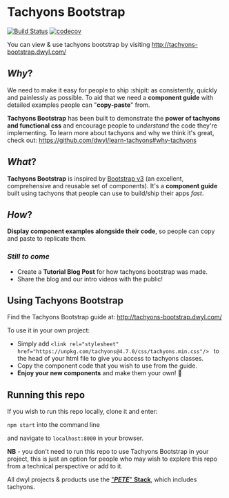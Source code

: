 # Tachyons Bootstrap
[![Build Status](https://travis-ci.org/dwyl/tachyons-bootstrap.svg?branch=master)](https://travis-ci.org/dwyl/tachyons-bootstrap)
[![codecov](https://codecov.io/gh/dwyl/tachyons-bootstrap/branch/master/graph/badge.svg)](https://codecov.io/gh/dwyl/tachyons-bootstrap)

You can view & use tachyons bootstrap by visiting http://tachyons-bootstrap.dwyl.com/

## _Why_?

We need to make it easy for people to ship :shipit: as consistently, quickly and painlessly as possible. To aid that we need a **component guide** with detailed examples people can "**copy-paste**" from.

**Tachyons Bootstrap** has been built to demonstrate the **power of tachyons and functional css** and encourage people to _understand_ the code they're implementing.
To learn more about tachyons and why we think it's great, check out:
https://github.com/dwyl/learn-tachyons#why-tachyons

## _What_?

**Tachyons Bootstrap** is inspired by [Bootstrap v3](http://getbootstrap.com/components) (an excellent, comprehensive and reusable set of components). It's a **component guide** built using tachyons that people can use to build/ship their apps _fast_.

## _How_?

**Display component examples alongside their code**, so people can copy and paste to replicate them.

### _Still to come_
+ Create a **Tutorial Blog Post** for how tachyons bootstrap was made.
+ Share the blog and our intro videos with the public!

## Using Tachyons Bootstrap
Find the Tachyons Bootstrap guide at: http://tachyons-bootstrap.dwyl.com/

To use it in your own project:

- Simply add `<link rel="stylesheet" href="https://unpkg.com/tachyons@4.7.0/css/tachyons.min.css"/>
` to the head of your html file to give you access to tachyons classes.
- Copy the component code that you wish to use from the guide.
- **Enjoy your new components** and make them your own! :tada:

## Running this repo

If you wish to run this repo locally, clone it and enter:

`npm start` into the command line

and navigate to `localhost:8000` in your browser.

**NB** - you don't need to run this repo to use Tachyons Bootstrap in your project, this is just an option for people who may wish to explore this repo from a technical perspective or add to it.

All dwyl projects & products use the ["***PETE***" **Stack**](https://github.com/dwyl/technology-stack/#the-pete-stack), which includes tachyons.

